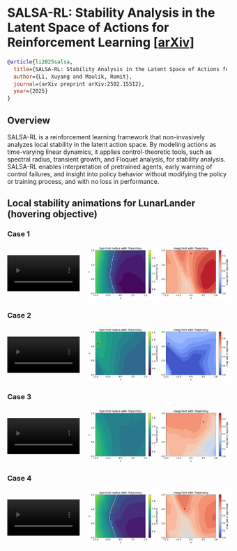 # SALSA-RL: Stability Analysis in the Latent Space of Actions for Reinforcement Learning [[arXiv]](https://arxiv.org/abs/2502.15512)

```BibTex
@article{li2025salsa,
  title={SALSA-RL: Stability Analysis in the Latent Space of Actions for Reinforcement Learning},
  author={Li, Xuyang and Maulik, Romit},
  journal={arXiv preprint arXiv:2502.15512},
  year={2025}
}
```

## Overview
SALSA-RL is a reinforcement learning framework that non-invasively analyzes local stability in the latent action space. By modeling actions as time-varying linear dynamics, it applies control-theoretic tools, such as spectral radius, transient growth, and Floquet analysis, for stability analysis. SALSA-RL enables interpretation of pretrained agents, early warning of control failures, and insight into policy behavior without modifying the policy or training process, and with no loss in performance.


## Local stability animations for LunarLander (hovering objective)
### Case 1
<div style="display: flex; align-items: center; gap: 1rem;">
  <video width="33%" controls>
    <source src="assets/video-case-1.mp4" type="video/mp4">
    Your browser does not support the video tag.
  </video>
  <img src="assets/animation-case-1.gif" style="width: 66%;">
</div>

### Case 2
<div style="display: flex; align-items: center; gap: 1rem;">
  <video width="33%" controls>
    <source src="assets/video-case-2.mp4" type="video/mp4">
    Your browser does not support the video tag.
  </video>
  <img src="assets/animation-case-2.gif" style="width: 66%;">
</div>

### Case 3
<div style="display: flex; align-items: center; gap: 1rem;">
  <video width="33%" controls>
    <source src="assets/video-case-3.mp4" type="video/mp4">
    Your browser does not support the video tag.
  </video>
  <img src="assets/animation-case-3.gif" style="width: 66%;">
</div>

### Case 4
<div style="display: flex; align-items: center; gap: 1rem;">
  <video width="33%" controls>
    <source src="assets/video-case-4.mp4" type="video/mp4">
    Your browser does not support the video tag.
  </video>
  <img src="assets/animation-case-4.gif" style="width: 66%;">
</div>


